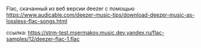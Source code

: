 Flac, скачанный из веб версии deezer c помощью https://www.audicable.com/deezer-music-tips/download-deezer-music-as-lossless-flac-songs.html

ссылка: https://strm-test.msermakov.music.dev.yandex.ru/flac-samples/12/deezer-flac-1.flac
